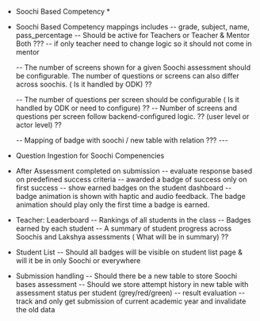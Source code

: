 * Soochi Based Competency *

- Soochi Based Competency mappings includes
   -- grade, subject, name, pass_percentage
   -- Should be active for Teachers or Teacher & Mentor Both ??? --
   if only teacher need to change logic so it should not come in mentor

   -- The number of screens shown for a given Soochi assessment should be configurable. The number of questions or screens can also differ across soochis.  ( Is it handled by ODK) ?? 
   
   -- The number of questions per screen should be configurable ( Is it handled by ODK or need to configure) ??
   -- Number of screens and questions per screen follow backend-configured logic. ??  (user level or actor level)
 ??

   -- Mapping of badge with soochi / new table with relation ??? ---


- Question Ingestion for Soochi Compenencies

- After Assessment completed on submission
  -- evaluate response based on predefined success criteria
  -- awarded a badge of success only on first success
  -- show earned badges on the student dashboard
  -- badge animation is shown with haptic and audio feedback. The badge animation should play only the first time a badge is earned.

- Teacher: Leaderboard 
  -- Rankings of all students in the class
  -- Badges earned by each student
  -- A summary of student progress across Soochis and Lakshya assessments  ( What will be in summary) ??

- Student List 
  -- Should all badges will be visible on student list page & will it be in only Soochi or everywhere


- Submission handling
  -- Should there be a new table to store Soochi bases assessment
  -- Should we store attempt history in new table with assessment status per student (grey/red/green) 
  -- result evaluation
  -- track and only get submission of current academic year and invalidate the old data
